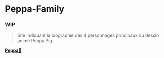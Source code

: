 # Peppa-Family
### WIP

> Site indiquant la biographie des 4 personnages principaux du dessin animé Peppa Pig.

[**Peppa**🐷](https://www.youtube.com/watch?v=dQw4w9WgXcQ)

